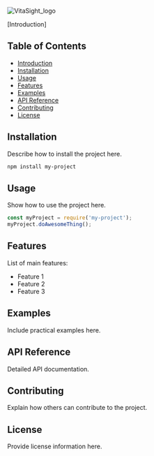 ![VitaSight_logo](https://github.com/user-attachments/assets/2c2ebf91-5df3-4200-b5da-ad4348766dc0)

[Introduction]

## Table of Contents
- [Introduction](#introduction)
- [Installation](#installation)
- [Usage](#usage)
- [Features](#features)
- [Examples](#examples)
- [API Reference](#api-reference)
- [Contributing](#contributing)
- [License](#license)


## Installation
Describe how to install the project here.

```bash
npm install my-project
```

## Usage
Show how to use the project here.

```javascript
const myProject = require('my-project');
myProject.doAwesomeThing();
```

## Features
List of main features:
- Feature 1
- Feature 2
- Feature 3

## Examples
Include practical examples here.

## API Reference
Detailed API documentation.

## Contributing
Explain how others can contribute to the project.

## License
Provide license information here.
